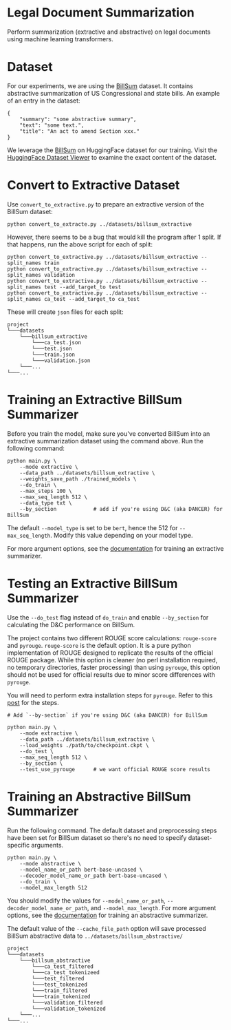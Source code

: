 # Legal Document Summarization
Perform summarization (extractive and abstractive) on legal documents using machine learning transformers.

# Dataset
For our experiments, we are using the [BillSum](https://github.com/FiscalNote/BillSum) dataset. It contains abstractive
summarization of US Congressional and state bills. An example of an entry in the dataset:
```
{
    "summary": "some abstractive summary",
    "text": "some text.",
    "title": "An act to amend Section xxx."
}
```

We leverage the [BillSum](https://huggingface.co/datasets/billsum) on HuggingFace dataset for our training. Visit the 
[HuggingFace Dataset Viewer](https://huggingface.co/datasets/billsum) to examine the exact content of the dataset.

# Convert to Extractive Dataset
Use `convert_to_extractive.py` to prepare an extractive version of the BillSum dataset:
```
python convert_to_extracte.py ../datasets/billsum_extractive 
```
However, there seems to be a bug that would kill the program after 1 split. If that happens, run the above script for
each of split:
```
python convert_to_extractive.py ../datasets/billsum_extractive --split_names train
python convert_to_extractive.py ../datasets/billsum_extractive --split_names validation
python convert_to_extractive.py ../datasets/billsum_extractive --split_names test --add_target_to test
python convert_to_extractive.py ../datasets/billsum_extractive --split_names ca_test --add_target_to ca_test
```
These will create `json` files for each split:
```
project
└───datasets
    └───billsum_extractive
        └───ca_test.json
        └───test.json
        └───train.json
        └───validation.json
    └───...
└───...
```

# Training an Extractive BillSum Summarizer
Before you train the model, make sure you've converted BillSum into an extractive summarization dataset using the 
command above.
Run the following command:
```
python main.py \
    --mode extractive \
    --data_path ../datasets/billsum_extractive \
    --weights_save_path ./trained_models \
    --do_train \
    --max_steps 100 \
    --max_seq_length 512 \
    --data_type txt \
    --by_section            # add if you're using D&C (aka DANCER) for BillSum
```
The default `--model_type` is set to be `bert`, hence the 512 for `--max_seq_length`. Modify this value depending
on your model type.

For more argument options, see the [documentation](https://transformersum.readthedocs.io/en/latest/extractive/training.html) 
for training an extractive summarizer.
# Testing an Extractive BillSum Summarizer
Use the `--do_test` flag instead of `do_train` and enable `--by_section` for calculating the D&C performance on BillSum.

The project contains two different ROUGE score calculations: `rouge-score` and `pyrouge`. `rouge-score` is the default 
option. It is a pure python implementation of ROUGE designed to replicate the results of the official ROUGE package. 
While this option is cleaner (no perl installation required, no temporary directories, faster processing) than using 
`pyrouge`, this option should not be used for official results due to minor score differences with `pyrouge`.

You will need to perform extra installation steps for `pyrouge`. Refer to this [post](https://stackoverflow.com/a/57686103/11526586)
for the steps.
```
# Add `--by-section` if you're using D&C (aka DANCER) for BillSum

python main.py \
    --mode extractive \
    --data_path ../datasets/billsum_extractive \
    --load_weights ./path/to/checkpoint.ckpt \
    --do_test \
    --max_seq_length 512 \
    --by_section \
    --test_use_pyrouge      # we want official ROUGE score results
```

# Training an Abstractive BillSum Summarizer
Run the following command. The default dataset and preprocessing steps have been set for BillSum dataset so there's no
need to specify dataset-specific arguments.
```
python main.py \
    --mode abstractive \
    --model_name_or_path bert-base-uncased \
    --decoder_model_name_or_path bert-base-uncased \
    --do_train \
    --model_max_length 512
```
You should modify the values for `--model_name_or_path`, `--decoder_model_name_or_path`, and `--model_max_length`.
For more argument options, see the [documentation](https://transformersum.readthedocs.io/en/latest/abstractive/training.html) 
for training an abstractive summarizer.

The default value of the `--cache_file_path` option will save processed BillSum abstractive data to `../datasets/billsum_abstractive/`
```
project
└───datasets
    └───billsum_abstractive
        └───ca_test_filtered
        └───ca_test_tokenizeed
        └───test_filtered
        └───test_tokenized
        └───train_filtered
        └───train_tokenized
        └───validation_filtered
        └───validation_tokenized
    └───...
└───...
```